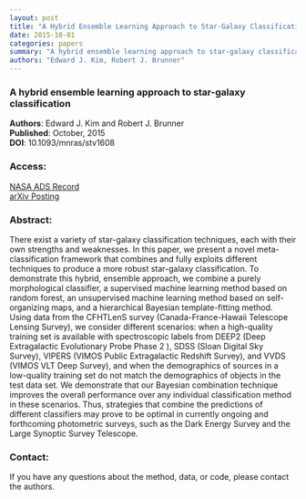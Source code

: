 ```yaml
---
layout: post
title: "A Hybrid Ensemble Learning Approach to Star-Galaxy Classification"
date: 2015-10-01
categories: papers
summary: "A hybrid ensemble learning approach to star-galaxy classification"
authors: "Edward J. Kim, Robert J. Brunner"
---
```


### A hybrid ensemble learning approach to star-galaxy classification
 
**Authors**: Edward J. Kim and Robert J. Brunner  
**Published**:   October, 2015  
**DOI**: 10.1093/mnras/stv1608

### Access:


[NASA ADS Record](http://adsabs.harvard.edu/abs/2015MNRAS.453..507K)  
[arXiv Posting](http://arxiv.org/abs/1505.02200)



### Abstract:

There exist a variety of star-galaxy classification techniques, each with their own strengths and weaknesses. In this paper, we present a novel meta-classification framework that combines and fully exploits different techniques to produce a more robust star-galaxy classification. To demonstrate this hybrid, ensemble approach, we combine a purely morphological classifier, a supervised machine learning method based on random forest, an unsupervised machine learning method based on self-organizing maps, and a hierarchical Bayesian template-fitting method. Using data from the CFHTLenS survey (Canada-France-Hawaii Telescope Lensing Survey), we consider different scenarios: when a high-quality training set is available with spectroscopic labels from DEEP2 (Deep Extragalactic Evolutionary Probe Phase 2 ), SDSS (Sloan Digital Sky Survey), VIPERS (VIMOS Public Extragalactic Redshift Survey), and VVDS (VIMOS VLT Deep Survey), and when the demographics of sources in a low-quality training set do not match the demographics of objects in the test data set. We demonstrate that our Bayesian combination technique improves the overall performance over any individual classification method in these scenarios. Thus, strategies that combine the predictions of different classifiers may prove to be optimal in currently ongoing and forthcoming photometric surveys, such as the Dark Energy Survey and the Large Synoptic Survey Telescope.





### Contact:

If you have any questions about the method, data, or code, please contact
the authors.
